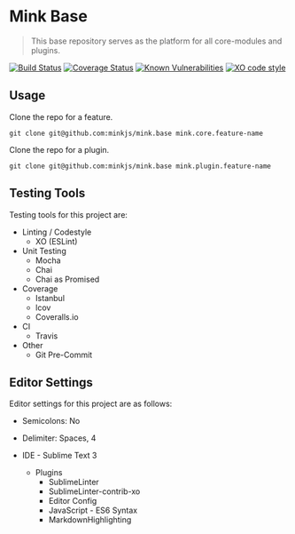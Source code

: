 # Mink Base

> This base repository serves as the platform for all core-modules and plugins. 

[![Build Status](https://travis-ci.org/minkjs/mink.base.svg?branch=master)](https://travis-ci.org/minkjs/mink.base)
[![Coverage Status](https://coveralls.io/repos/github/minkjs/mink.base/badge.svg?branch=master)](https://coveralls.io/github/minkjs/mink.base?branch=master)
[![Known Vulnerabilities](https://snyk.io/test/github/minkjs/mink.base/badge.svg?targetFile=package.json)](https://snyk.io/test/github/minkjs/mink.base?targetFile=package.json)
[![XO code style](https://img.shields.io/badge/code_style-XO-5ed9c7.svg)](https://github.com/sindresorhus/xo)

## Usage

Clone the repo for a feature.

```shell
git clone git@github.com:minkjs/mink.base mink.core.feature-name
```

Clone the repo for a plugin.

```shell
git clone git@github.com:minkjs/mink.base mink.plugin.feature-name
```

## Testing Tools

Testing tools for this project are:

- Linting / Codestyle
    + XO (ESLint)
- Unit Testing
    + Mocha
    + Chai
    + Chai as Promised 
- Coverage
    + Istanbul
    + lcov
    + Coveralls.io
- CI
    + Travis
- Other
    + Git Pre-Commit

## Editor Settings

Editor settings for this project are as follows:

- Semicolons: No
- Delimiter: Spaces, 4

- IDE - Sublime Text 3
    + Plugins
        * SublimeLinter
        * SublimeLinter-contrib-xo
        * Editor Config
        * JavaScript - ES6 Syntax
        * MarkdownHighlighting
